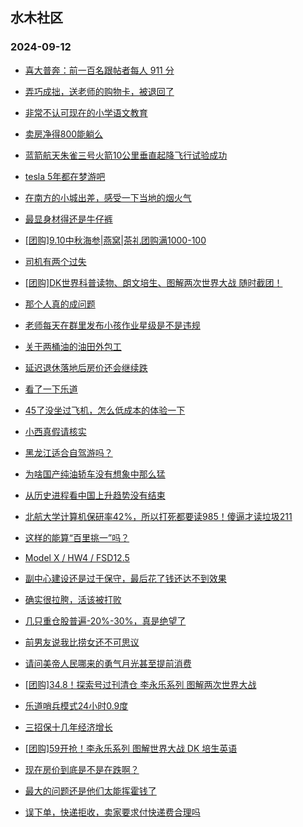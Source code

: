 ## 水木社区 
### 2024-09-12

+ [喜大普奔：前一百名跟帖者每人 911 分](https://www.newsmth.net/nForum/article/Single/4590816)

+ [弄巧成拙，送老师的购物卡，被退回了](https://www.newsmth.net/nForum/article/ChildEducation/2436426)

+ [非常不认可现在的小学语文教育](https://www.newsmth.net/nForum/article/FamilyLife/1766848173)

+ [卖房净得800能躺么](https://www.newsmth.net/nForum/article/OurEstate/3080719)

+ [蓝箭航天朱雀三号火箭10公里垂直起降飞行试验成功](https://www.newsmth.net/nForum/article/Aero/464932)

+ [tesla 5年都在梦游吧](https://www.newsmth.net/nForum/article/GreenAuto/1666347)

+ [在南方的小城出差，感受一下当地的烟火气](https://www.newsmth.net/nForum/article/Divorce/2096686)

+ [最显身材得还是牛仔裤](https://www.newsmth.net/nForum/article/FashionShow/512555)

+ [[团购]9.10中秋海参|燕窝|茶礼团购满1000-100](https://www.newsmth.net/nForum/article/ADAgent_TG/1325656)

+ [司机有两个过失](https://www.newsmth.net/nForum/article/AutoWorld/1944911407)

+ [[团购]DK世界科普读物、朗文培生、图解两次世界大战 随时截团！](https://www.newsmth.net/nForum/article/ADAgent_TG/1325736)

+ [那个人真的成问题](https://www.newsmth.net/nForum/article/LeslieCheung/188133)

+ [老师每天在群里发布小孩作业星级是不是违规](https://www.newsmth.net/nForum/article/ChildEducation/2437276)

+ [关于两桶油的油田外包工](https://www.newsmth.net/nForum/article/WorkingLife/159978)

+ [延迟退休落地后房价还会继续跌](https://www.newsmth.net/nForum/article/OurEstate/3082864)

+ [看了一下乐道](https://www.newsmth.net/nForum/article/GreenAuto/1667880)

+ [45了没坐过飞机，怎么低成本的体验一下](https://www.newsmth.net/nForum/article/FamilyLife/1766848976)

+ [小西真假请核实](https://www.newsmth.net/nForum/article/Mobile/1948157)

+ [黑龙江适合自驾游吗？](https://www.newsmth.net/nForum/article/AutoTravel/13661903)

+ [为啥国产纯油轿车没有想象中那么猛](https://www.newsmth.net/nForum/article/AutoWorld/1944911820)

+ [从历史进程看中国上升趋势没有结束](https://www.newsmth.net/nForum/article/WorkingLife/160484)

+ [北航大学计算机保研率42%，所以打死都要读985！傻逼才读垃圾211](https://www.newsmth.net/nForum/article/GaoKao/578305)

+ [这样的能算“百里挑一”吗？](https://www.newsmth.net/nForum/article/Age/20373869)

+ [Model X / HW4 / FSD12.5](https://www.newsmth.net/nForum/article/GreenAuto/1667904)

+ [副中心建设还是过于保守，最后花了钱还达不到效果](https://www.newsmth.net/nForum/article/OurEstate/3082871)

+ [确实很拉胯，活该被打败](https://www.newsmth.net/nForum/article/GreenAuto/1667908)

+ [几只重仓股普遍-20%-30%，真是绝望了](https://www.newsmth.net/nForum/article/Stock/10922890)

+ [前男友说我比捞女还不可思议](https://www.newsmth.net/nForum/article/Love/6309397)

+ [请问美帝人民哪来的勇气月光甚至提前消费](https://www.newsmth.net/nForum/article/WorkingLife/160168)

+ [[团购]34.8！探索号过刊清仓 李永乐系列 图解两次世界大战](https://www.newsmth.net/nForum/article/ADAgent_TG/1325736)

+ [乐道哨兵模式24小时0.9度](https://www.newsmth.net/nForum/article/GreenAuto/1667939)

+ [三招保十几年经济增长](https://www.newsmth.net/nForum/article/WorkingLife/160712)

+ [[团购]59开抢！李永乐系列 图解世界大战 DK 培生英语](https://www.newsmth.net/nForum/article/ADAgent_TG/1325736)

+ [现在房价到底是不是在跌啊？](https://www.newsmth.net/nForum/article/OurEstate/3082941)

+ [最大的问题还是他们太能挥霍钱了](https://www.newsmth.net/nForum/article/WorkingLife/161059)

+ [误下单，快递拒收，卖家要求付快递费合理吗](https://www.newsmth.net/nForum/article/CouponsLife/4502578)

